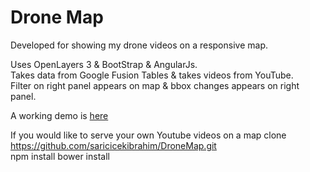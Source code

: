 # Drone Map  
Developed for showing my drone videos on a responsive map.

Uses OpenLayers 3 & BootStrap & AngularJs.  
Takes data from Google Fusion Tables & takes videos from YouTube.  
Filter on right panel appears on map & bbox changes appears on right panel.

A working demo is [here](http://dronemap.info)  
 
If you would like to serve your own Youtube videos on a map
clone https://github.com/saricicekibrahim/DroneMap.git  
npm install
bower install

